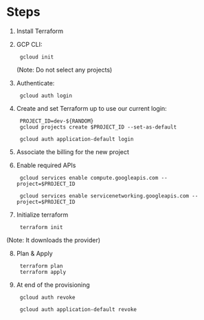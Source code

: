 # Steps

1) Install Terraform
   
2) GCP CLI:
   
        gcloud init

    (Note: Do not select any projects)

3) Authenticate: 
  
        gcloud auth login

4) Create and set Terraform up to use our current login:

        PROJECT_ID=dev-${RANDOM}
        gcloud projects create $PROJECT_ID --set-as-default

        gcloud auth application-default login

5) Associate the billing for the new project 
   
6) Enable required APIs 
   
        gcloud services enable compute.googleapis.com --project=$PROJECT_ID

        gcloud services enable servicenetworking.googleapis.com --project=$PROJECT_ID

7) Initialize terraform
        
        terraform init

(Note: It downloads the provider)

8) Plan & Apply
        
        terraform plan
        terraform apply

9) At end of the provisioning
        
        gcloud auth revoke

        gcloud auth application-default revoke
